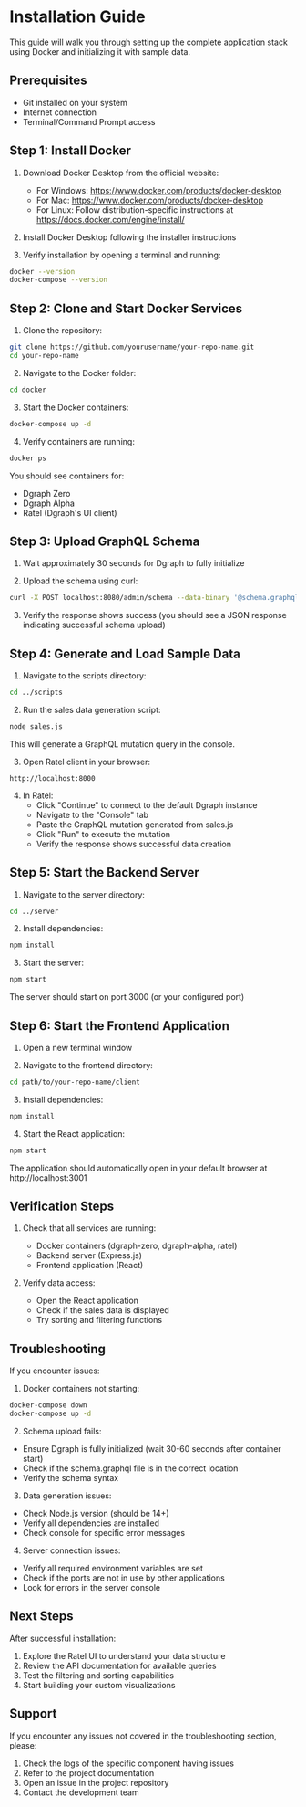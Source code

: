# Installation Guide

This guide will walk you through setting up the complete application stack using Docker and initializing it with sample data.

## Prerequisites
- Git installed on your system
- Internet connection
- Terminal/Command Prompt access

## Step 1: Install Docker
1. Download Docker Desktop from the official website:
   - For Windows: https://www.docker.com/products/docker-desktop
   - For Mac: https://www.docker.com/products/docker-desktop
   - For Linux: Follow distribution-specific instructions at https://docs.docker.com/engine/install/

2. Install Docker Desktop following the installer instructions
3. Verify installation by opening a terminal and running:
```bash
docker --version
docker-compose --version
```

## Step 2: Clone and Start Docker Services
1. Clone the repository:
```bash
git clone https://github.com/yourusername/your-repo-name.git
cd your-repo-name
```

2. Navigate to the Docker folder:
```bash
cd docker
```

3. Start the Docker containers:
```bash
docker-compose up -d
```

4. Verify containers are running:
```bash
docker ps
```
You should see containers for:
- Dgraph Zero
- Dgraph Alpha
- Ratel (Dgraph's UI client)

## Step 3: Upload GraphQL Schema
1. Wait approximately 30 seconds for Dgraph to fully initialize

2. Upload the schema using curl:
```bash
curl -X POST localhost:8080/admin/schema --data-binary '@schema.graphql'
```

3. Verify the response shows success (you should see a JSON response indicating successful schema upload)

## Step 4: Generate and Load Sample Data
1. Navigate to the scripts directory:
```bash
cd ../scripts
```

2. Run the sales data generation script:
```bash
node sales.js
```
This will generate a GraphQL mutation query in the console.

3. Open Ratel client in your browser:
```
http://localhost:8000
```

4. In Ratel:
   - Click "Continue" to connect to the default Dgraph instance
   - Navigate to the "Console" tab
   - Paste the GraphQL mutation generated from sales.js
   - Click "Run" to execute the mutation
   - Verify the response shows successful data creation

## Step 5: Start the Backend Server
1. Navigate to the server directory:
```bash
cd ../server
```

2. Install dependencies:
```bash
npm install
```

3. Start the server:
```bash
npm start
```
The server should start on port 3000 (or your configured port)

## Step 6: Start the Frontend Application
1. Open a new terminal window

2. Navigate to the frontend directory:
```bash
cd path/to/your-repo-name/client
```

3. Install dependencies:
```bash
npm install
```

4. Start the React application:
```bash
npm start
```
The application should automatically open in your default browser at http://localhost:3001

## Verification Steps
1. Check that all services are running:
   - Docker containers (dgraph-zero, dgraph-alpha, ratel)
   - Backend server (Express.js)
   - Frontend application (React)

2. Verify data access:
   - Open the React application
   - Check if the sales data is displayed
   - Try sorting and filtering functions

## Troubleshooting
If you encounter issues:

1. Docker containers not starting:
```bash
docker-compose down
docker-compose up -d
```

2. Schema upload fails:
- Ensure Dgraph is fully initialized (wait 30-60 seconds after container start)
- Check if the schema.graphql file is in the correct location
- Verify the schema syntax

3. Data generation issues:
- Check Node.js version (should be 14+)
- Verify all dependencies are installed
- Check console for specific error messages

4. Server connection issues:
- Verify all required environment variables are set
- Check if the ports are not in use by other applications
- Look for errors in the server console

## Next Steps
After successful installation:
1. Explore the Ratel UI to understand your data structure
2. Review the API documentation for available queries
3. Test the filtering and sorting capabilities
4. Start building your custom visualizations

## Support
If you encounter any issues not covered in the troubleshooting section, please:
1. Check the logs of the specific component having issues
2. Refer to the project documentation
3. Open an issue in the project repository
4. Contact the development team